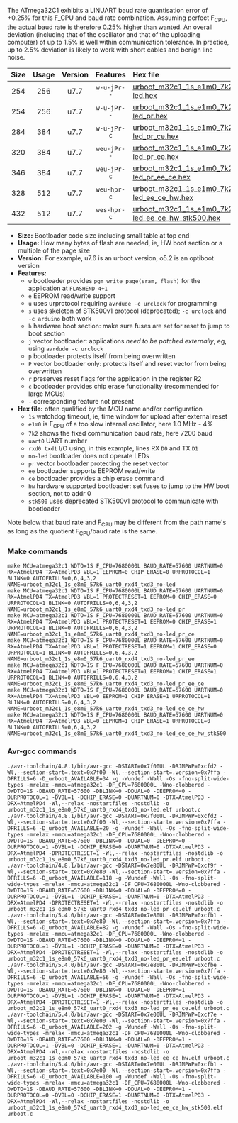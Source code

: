 The ATmega32C1 exhibits a LINUART baud rate quantisation error of +0.25% for this F_CPU and baud rate combination. Assuming perfect F<sub>CPU</sub>, the actual baud rate is therefore 0.25% higher than wanted. An overall deviation (including that of the oscillator and that of the uploading computer) of up to 1.5% is well within communication tolerance. In practice, up to 2.5% deviation is likely to work with short cables and benign line noise.

|Size|Usage|Version|Features|Hex file|
|:-:|:-:|:-:|:-:|:--|
|254|256|u7.7|`w-u-jPr--`|[urboot_m32c1_1s_e1m0_7k2_uart0_rxd4_txd3_no-led.hex](https://raw.githubusercontent.com/stefanrueger/urboot.hex/main/mcus/atmega32c1/watchdog_1_s/internal_oscillator-4%25/%2B1m000000_hz/%2B%2B%2B7k2_baud/uart0_rxd4_txd3/no-led/urboot_m32c1_1s_e1m0_7k2_uart0_rxd4_txd3_no-led.hex)|
|254|256|u7.7|`w-u-jPr--`|[urboot_m32c1_1s_e1m0_7k2_uart0_rxd4_txd3_no-led_pr.hex](https://raw.githubusercontent.com/stefanrueger/urboot.hex/main/mcus/atmega32c1/watchdog_1_s/internal_oscillator-4%25/%2B1m000000_hz/%2B%2B%2B7k2_baud/uart0_rxd4_txd3/no-led/urboot_m32c1_1s_e1m0_7k2_uart0_rxd4_txd3_no-led_pr.hex)|
|284|384|u7.7|`w-u-jPr-c`|[urboot_m32c1_1s_e1m0_7k2_uart0_rxd4_txd3_no-led_pr_ce.hex](https://raw.githubusercontent.com/stefanrueger/urboot.hex/main/mcus/atmega32c1/watchdog_1_s/internal_oscillator-4%25/%2B1m000000_hz/%2B%2B%2B7k2_baud/uart0_rxd4_txd3/no-led/urboot_m32c1_1s_e1m0_7k2_uart0_rxd4_txd3_no-led_pr_ce.hex)|
|320|384|u7.7|`weu-jPr--`|[urboot_m32c1_1s_e1m0_7k2_uart0_rxd4_txd3_no-led_pr_ee.hex](https://raw.githubusercontent.com/stefanrueger/urboot.hex/main/mcus/atmega32c1/watchdog_1_s/internal_oscillator-4%25/%2B1m000000_hz/%2B%2B%2B7k2_baud/uart0_rxd4_txd3/no-led/urboot_m32c1_1s_e1m0_7k2_uart0_rxd4_txd3_no-led_pr_ee.hex)|
|346|384|u7.7|`weu-jPr-c`|[urboot_m32c1_1s_e1m0_7k2_uart0_rxd4_txd3_no-led_pr_ee_ce.hex](https://raw.githubusercontent.com/stefanrueger/urboot.hex/main/mcus/atmega32c1/watchdog_1_s/internal_oscillator-4%25/%2B1m000000_hz/%2B%2B%2B7k2_baud/uart0_rxd4_txd3/no-led/urboot_m32c1_1s_e1m0_7k2_uart0_rxd4_txd3_no-led_pr_ee_ce.hex)|
|328|512|u7.7|`weu-hpr-c`|[urboot_m32c1_1s_e1m0_7k2_uart0_rxd4_txd3_no-led_ee_ce_hw.hex](https://raw.githubusercontent.com/stefanrueger/urboot.hex/main/mcus/atmega32c1/watchdog_1_s/internal_oscillator-4%25/%2B1m000000_hz/%2B%2B%2B7k2_baud/uart0_rxd4_txd3/no-led/urboot_m32c1_1s_e1m0_7k2_uart0_rxd4_txd3_no-led_ee_ce_hw.hex)|
|432|512|u7.7|`wes-hpr-c`|[urboot_m32c1_1s_e1m0_7k2_uart0_rxd4_txd3_no-led_ee_ce_hw_stk500.hex](https://raw.githubusercontent.com/stefanrueger/urboot.hex/main/mcus/atmega32c1/watchdog_1_s/internal_oscillator-4%25/%2B1m000000_hz/%2B%2B%2B7k2_baud/uart0_rxd4_txd3/no-led/urboot_m32c1_1s_e1m0_7k2_uart0_rxd4_txd3_no-led_ee_ce_hw_stk500.hex)|

- **Size:** Bootloader code size including small table at top end
- **Usage:** How many bytes of flash are needed, ie, HW boot section or a multiple of the page size
- **Version:** For example, u7.6 is an urboot version, o5.2 is an optiboot version
- **Features:**
  + `w` bootloader provides `pgm_write_page(sram, flash)` for the application at `FLASHEND-4+1`
  + `e` EEPROM read/write support
  + `u` uses urprotocol requiring `avrdude -c urclock` for programming
  + `s` uses skeleton of STK500v1 protocol (deprecated); `-c urclock` and `-c arduino` both work
  + `h` hardware boot section: make sure fuses are set for reset to jump to boot section
  + `j` vector bootloader: applications *need to be patched externally*, eg, using `avrdude -c urclock`
  + `p` bootloader protects itself from being overwritten
  + `P` vector bootloader only: protects itself and reset vector from being overwritten
  + `r` preserves reset flags for the application in the register R2
  + `c` bootloader provides chip erase functionality (recommended for large MCUs)
  + `-` corresponding feature not present
- **Hex file:** often qualified by the MCU name and/or configuration
  + `1s` watchdog timeout, ie, time window for upload after external reset
  + `e1m0` is F<sub>CPU</sub> of a too slow internal oscillator, here 1.0 MHz - 4%
  + `7k2` shows the fixed communication baud rate, here 7200 baud
  + `uart0` UART number
  + `rxd0 txd1` I/O using, in this example, lines RX `D0` and TX `D1`
  + `no-led` bootloader does not operate LEDs
  + `pr` vector bootloader protecting the reset vector
  + `ee` bootloader supports EEPROM read/write
  + `ce` bootloader provides a chip erase command
  + `hw` hardware supported bootloader: set fuses to jump to the HW boot section, not to addr 0
  + `stk500` uses deprecated STK500v1 protocol to communicate with bootloader


Note below that baud rate and F<sub>CPU</sub> may be different from the path name's as long as the quotient F<sub>CPU</sub>/baud rate is the same.

### Make commands
```
make MCU=atmega32c1 WDTO=1S F_CPU=7680000L BAUD_RATE=57600 UARTNUM=0 RX=AtmelPD4 TX=AtmelPD3 VBL=1 EEPROM=0 CHIP_ERASE=0 URPROTOCOL=1 BLINK=0 AUTOFRILLS=0,6,4,3,2 NAME=urboot_m32c1_1s_e8m0_57k6_uart0_rxd4_txd3_no-led
make MCU=atmega32c1 WDTO=1S F_CPU=7680000L BAUD_RATE=57600 UARTNUM=0 RX=AtmelPD4 TX=AtmelPD3 VBL=1 PROTECTRESET=1 EEPROM=0 CHIP_ERASE=0 URPROTOCOL=1 BLINK=0 AUTOFRILLS=0,6,4,3,2 NAME=urboot_m32c1_1s_e8m0_57k6_uart0_rxd4_txd3_no-led_pr
make MCU=atmega32c1 WDTO=1S F_CPU=7680000L BAUD_RATE=57600 UARTNUM=0 RX=AtmelPD4 TX=AtmelPD3 VBL=1 PROTECTRESET=1 EEPROM=0 CHIP_ERASE=1 URPROTOCOL=1 BLINK=0 AUTOFRILLS=0,6,4,3,2 NAME=urboot_m32c1_1s_e8m0_57k6_uart0_rxd4_txd3_no-led_pr_ce
make MCU=atmega32c1 WDTO=1S F_CPU=7680000L BAUD_RATE=57600 UARTNUM=0 RX=AtmelPD4 TX=AtmelPD3 VBL=1 PROTECTRESET=1 EEPROM=1 CHIP_ERASE=0 URPROTOCOL=1 BLINK=0 AUTOFRILLS=0,6,4,3,2 NAME=urboot_m32c1_1s_e8m0_57k6_uart0_rxd4_txd3_no-led_pr_ee
make MCU=atmega32c1 WDTO=1S F_CPU=7680000L BAUD_RATE=57600 UARTNUM=0 RX=AtmelPD4 TX=AtmelPD3 VBL=1 PROTECTRESET=1 EEPROM=1 CHIP_ERASE=1 URPROTOCOL=1 BLINK=0 AUTOFRILLS=0,6,4,3,2 NAME=urboot_m32c1_1s_e8m0_57k6_uart0_rxd4_txd3_no-led_pr_ee_ce
make MCU=atmega32c1 WDTO=1S F_CPU=7680000L BAUD_RATE=57600 UARTNUM=0 RX=AtmelPD4 TX=AtmelPD3 VBL=0 EEPROM=1 CHIP_ERASE=1 URPROTOCOL=1 BLINK=0 AUTOFRILLS=0,6,4,3,2 NAME=urboot_m32c1_1s_e8m0_57k6_uart0_rxd4_txd3_no-led_ee_ce_hw
make MCU=atmega32c1 WDTO=1S F_CPU=7680000L BAUD_RATE=57600 UARTNUM=0 RX=AtmelPD4 TX=AtmelPD3 VBL=0 EEPROM=1 CHIP_ERASE=1 URPROTOCOL=0 BLINK=0 AUTOFRILLS=0,6,4,3,2 NAME=urboot_m32c1_1s_e8m0_57k6_uart0_rxd4_txd3_no-led_ee_ce_hw_stk500
```

### Avr-gcc commands
```
./avr-toolchain/4.8.1/bin/avr-gcc -DSTART=0x7f00UL -DRJMPWP=0xcfd2 -Wl,--section-start=.text=0x7f00 -Wl,--section-start=.version=0x7ffa -DFRILLS=6 -D_urboot_AVAILABLE=34 -g -Wundef -Wall -Os -fno-split-wide-types -mrelax -mmcu=atmega32c1 -DF_CPU=7680000L -Wno-clobbered -DWDTO=1S -DBAUD_RATE=57600 -DBLINK=0 -DDUAL=0 -DEEPROM=0 -DURPROTOCOL=1 -DVBL=1 -DCHIP_ERASE=0 -DUARTNUM=0 -DTX=AtmelPD3 -DRX=AtmelPD4 -Wl,--relax -nostartfiles -nostdlib -o urboot_m32c1_1s_e8m0_57k6_uart0_rxd4_txd3_no-led.elf urboot.c
./avr-toolchain/4.8.1/bin/avr-gcc -DSTART=0x7f00UL -DRJMPWP=0xcfd2 -Wl,--section-start=.text=0x7f00 -Wl,--section-start=.version=0x7ffa -DFRILLS=6 -D_urboot_AVAILABLE=20 -g -Wundef -Wall -Os -fno-split-wide-types -mrelax -mmcu=atmega32c1 -DF_CPU=7680000L -Wno-clobbered -DWDTO=1S -DBAUD_RATE=57600 -DBLINK=0 -DDUAL=0 -DEEPROM=0 -DURPROTOCOL=1 -DVBL=1 -DCHIP_ERASE=0 -DUARTNUM=0 -DTX=AtmelPD3 -DRX=AtmelPD4 -DPROTECTRESET=1 -Wl,--relax -nostartfiles -nostdlib -o urboot_m32c1_1s_e8m0_57k6_uart0_rxd4_txd3_no-led_pr.elf urboot.c
./avr-toolchain/4.8.1/bin/avr-gcc -DSTART=0x7e80UL -DRJMPWP=0xcf9f -Wl,--section-start=.text=0x7e80 -Wl,--section-start=.version=0x7ffa -DFRILLS=6 -D_urboot_AVAILABLE=118 -g -Wundef -Wall -Os -fno-split-wide-types -mrelax -mmcu=atmega32c1 -DF_CPU=7680000L -Wno-clobbered -DWDTO=1S -DBAUD_RATE=57600 -DBLINK=0 -DDUAL=0 -DEEPROM=0 -DURPROTOCOL=1 -DVBL=1 -DCHIP_ERASE=1 -DUARTNUM=0 -DTX=AtmelPD3 -DRX=AtmelPD4 -DPROTECTRESET=1 -Wl,--relax -nostartfiles -nostdlib -o urboot_m32c1_1s_e8m0_57k6_uart0_rxd4_txd3_no-led_pr_ce.elf urboot.c
./avr-toolchain/5.4.0/bin/avr-gcc -DSTART=0x7e80UL -DRJMPWP=0xcfb1 -Wl,--section-start=.text=0x7e80 -Wl,--section-start=.version=0x7ffa -DFRILLS=6 -D_urboot_AVAILABLE=82 -g -Wundef -Wall -Os -fno-split-wide-types -mrelax -mmcu=atmega32c1 -DF_CPU=7680000L -Wno-clobbered -DWDTO=1S -DBAUD_RATE=57600 -DBLINK=0 -DDUAL=0 -DEEPROM=1 -DURPROTOCOL=1 -DVBL=1 -DCHIP_ERASE=0 -DUARTNUM=0 -DTX=AtmelPD3 -DRX=AtmelPD4 -DPROTECTRESET=1 -Wl,--relax -nostartfiles -nostdlib -o urboot_m32c1_1s_e8m0_57k6_uart0_rxd4_txd3_no-led_pr_ee.elf urboot.c
./avr-toolchain/5.4.0/bin/avr-gcc -DSTART=0x7e80UL -DRJMPWP=0xcfbe -Wl,--section-start=.text=0x7e80 -Wl,--section-start=.version=0x7ffa -DFRILLS=6 -D_urboot_AVAILABLE=56 -g -Wundef -Wall -Os -fno-split-wide-types -mrelax -mmcu=atmega32c1 -DF_CPU=7680000L -Wno-clobbered -DWDTO=1S -DBAUD_RATE=57600 -DBLINK=0 -DDUAL=0 -DEEPROM=1 -DURPROTOCOL=1 -DVBL=1 -DCHIP_ERASE=1 -DUARTNUM=0 -DTX=AtmelPD3 -DRX=AtmelPD4 -DPROTECTRESET=1 -Wl,--relax -nostartfiles -nostdlib -o urboot_m32c1_1s_e8m0_57k6_uart0_rxd4_txd3_no-led_pr_ee_ce.elf urboot.c
./avr-toolchain/5.4.0/bin/avr-gcc -DSTART=0x7e00UL -DRJMPWP=0xcf7e -Wl,--section-start=.text=0x7e00 -Wl,--section-start=.version=0x7ffa -DFRILLS=6 -D_urboot_AVAILABLE=202 -g -Wundef -Wall -Os -fno-split-wide-types -mrelax -mmcu=atmega32c1 -DF_CPU=7680000L -Wno-clobbered -DWDTO=1S -DBAUD_RATE=57600 -DBLINK=0 -DDUAL=0 -DEEPROM=1 -DURPROTOCOL=1 -DVBL=0 -DCHIP_ERASE=1 -DUARTNUM=0 -DTX=AtmelPD3 -DRX=AtmelPD4 -Wl,--relax -nostartfiles -nostdlib -o urboot_m32c1_1s_e8m0_57k6_uart0_rxd4_txd3_no-led_ee_ce_hw.elf urboot.c
./avr-toolchain/5.4.0/bin/avr-gcc -DSTART=0x7e00UL -DRJMPWP=0xcfb1 -Wl,--section-start=.text=0x7e00 -Wl,--section-start=.version=0x7ffa -DFRILLS=6 -D_urboot_AVAILABLE=100 -g -Wundef -Wall -Os -fno-split-wide-types -mrelax -mmcu=atmega32c1 -DF_CPU=7680000L -Wno-clobbered -DWDTO=1S -DBAUD_RATE=57600 -DBLINK=0 -DDUAL=0 -DEEPROM=1 -DURPROTOCOL=0 -DVBL=0 -DCHIP_ERASE=1 -DUARTNUM=0 -DTX=AtmelPD3 -DRX=AtmelPD4 -Wl,--relax -nostartfiles -nostdlib -o urboot_m32c1_1s_e8m0_57k6_uart0_rxd4_txd3_no-led_ee_ce_hw_stk500.elf urboot.c
```

